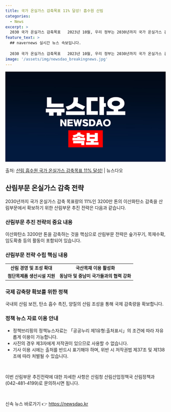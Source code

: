 ```yaml
---
title: 국가 온실가스 감축목표 11% 달성! 흡수원 산림
categories:
  - News
excerpt: >
  2030 국가 온실가스 감축목표   2023년 10월, 우리 정부는 2030년까지 국가 온실가스 감축 목표량…
feature_text: >
  ## navernews 실시간 뉴스 속보입니다.

  2030 국가 온실가스 감축목표   2023년 10월, 우리 정부는 2030년까지 국가 온실가스 감축 목표량…
image: '/assets/img/newsdao_breakingnews.jpg'
---
```


![뉴스다오 속보](/assets/img/newsdao_breakingnews.jpg)

<p>출처: <a href="https://newsdao.kr/4015" rel="dofollow">산림 흡수원 국가 온실가스 감축목표 11% 달성!</a> | 뉴스다오</p>

<h2 data-ke-size="size26">산림부문 온실가스 감축 전략</h2>

<p data-ke-size="size16">2030년까지 국가 온실가스 감축 목표량의 11%인 3200만 톤의 이산화탄소 감축을 산림부문에서 확보하기 위한 산림부문 추진 전략은 다음과 같습니다.</p>

<h3>산림부문 추진 전략의 중요 내용</h3>
<p data-ke-size="size16">이산화탄소 3200만 톤을 감축하는 것을 핵심으로 산림부문 전략은 숲가꾸기, 목재수확, 임도확충 등의 활동이 포함되어 있습니다.</p>

<h3>산림부문 전략 수립 핵심 내용</h3>
<table>
	<tr>
		<td style="text-align: center; height: 17px;"><b>산림 경영 및 조성 확대</b></td>
		<td style="text-align: center; height: 17px;"><b>국산목재 이용 활성화</b></td>
	</tr>
	<tr>
		<td style="text-align: center; height: 17px;"><b>첨단목제품 생산시설 지원</b></td>
		<td style="text-align: center; height: 17px;"><b>동남아 및 중남미 국가들과의 협력 강화</b></td>
	</tr>
</table>

<h3>국제 감축량 확보를 위한 정책</h3>
<p data-ke-size="size16">국내외 산림 보전, 탄소 흡수 촉진, 양질의 산림 조성을 통해 국제 감축량을 확보합니다.</p>

<h3>정책 뉴스 자료 이용 안내</h3>
<ul>
	<li>정책브리핑의 정책뉴스자료는 「공공누리 제1유형:출처표시」의 조건에 따라 자유롭게 이용이 가능합니다.</li>
	<li>사진의 경우 제3자에게 저작권이 있으므로 사용할 수 없습니다.</li>
	<li>기사 이용 시에는 출처를 반드시 표기해야 하며, 위반 시 저작권법 제37조 및 제138조에 따라 처벌될 수 있습니다.</li>
</ul>

<p data-ke-size="size16">&nbsp;</p>

<p data-ke-size="size16">이번 산림부문 추진전략에 대한 자세한 사항은 산림청 산림산업정책국 산림정책과(042-481-4199)로 문의하시면 됩니다.</p>

<p data-ke-size="size16">&nbsp;</p> 

신속 뉴스 바로가기 👉 <a href="https://newsdao.kr" rel="dofollow">https://newsdao.kr</a>


